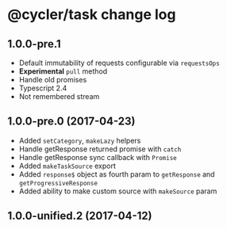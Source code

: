 # @cycler/task change log

## 1.0.0-pre.1

- Default immutability of requests configurable via `requestsOps`
- **Experimental** `pull` method
- Handle old promises
- Typescript 2.4
- Not remembered stream

## 1.0.0-pre.0 (2017-04-23)

- Added `setCategory`, `makeLazy` helpers
- Handle getResponse returned promise with `catch`
- Handle getResponse sync callback with `Promise`
- Added `makeTaskSource` export
- Added `response$` object as fourth param to `getResponse` and `getProgressiveResponse`
- Added ability to make custom source with `makeSource` param

## 1.0.0-unified.2 (2017-04-12)
